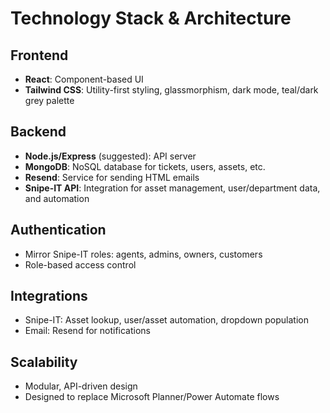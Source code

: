 # Technology Stack & Architecture

## Frontend
- **React**: Component-based UI
- **Tailwind CSS**: Utility-first styling, glassmorphism, dark mode, teal/dark grey palette

## Backend
- **Node.js/Express** (suggested): API server
- **MongoDB**: NoSQL database for tickets, users, assets, etc.
- **Resend**: Service for sending HTML emails
- **Snipe-IT API**: Integration for asset management, user/department data, and automation

## Authentication
- Mirror Snipe-IT roles: agents, admins, owners, customers
- Role-based access control

## Integrations
- Snipe-IT: Asset lookup, user/asset automation, dropdown population
- Email: Resend for notifications

## Scalability
- Modular, API-driven design
- Designed to replace Microsoft Planner/Power Automate flows 